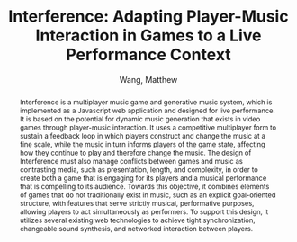 ---
title: "Interference: Adapting Player-Music Interaction in Games to a Live Performance Context"
abstract: "Interference is a multiplayer music game and generative music system, which is implemented as a Javascript web application and designed for live performance. It is based on the potential for dynamic music generation that exists in video games through player-music interaction. It uses a competitive multiplayer form to sustain a feedback loop in which players construct and change the music at a fine scale, while the music in turn informs players of the game state, affecting how they continue to play and therefore change the music. The design of Interference must also manage conflicts between games and music as contrasting media, such as presentation, length, and complexity, in order to create both a game that is engaging for its players and a musical performance that is compelling to its audience. Towards this objective, it combines elements of games that do not traditionally exist in music, such as an explicit goal-oriented structure, with features that serve strictly musical, performative purposes, allowing players to act simultaneously as performers. To support this design, it utilizes several existing web technologies to achieve tight synchronization, changeable sound synthesis, and networked interaction between players."
address: "Trondheim"
booktitle: "Proceedings of the International Web Audio Conference 2019"
editor: "Xambó, Anna and Martín, Sara R. and Roma, Gerard"
month: "December"
publisher: "NTNU"
series: "WAC'19"
pages: ""
ID: "43"
author: "Wang, Matthew"
webAuthor: "Matthew Wang"
track: "Paper"
year: "2019"
tags: year2019
media: "https://youtu.be/Xhc4L8ukSEw"
pdflink: "/_data/papers/pdf/2019/2019_43.pdf"
ISSN: "2663-5844"
---